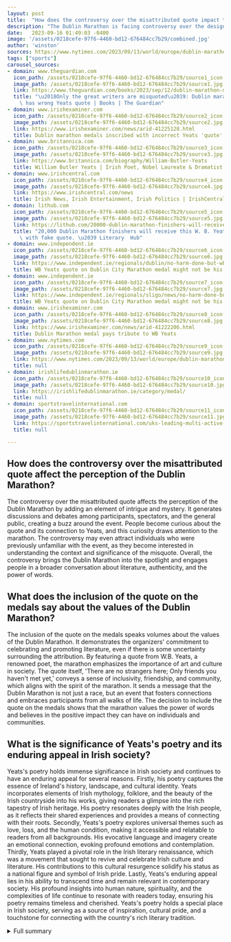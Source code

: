 ```yaml
---
layout: post
title:  "How does the controversy over the misattributed quote impact the perception of the Dublin Marathon?"
description: "The Dublin Marathon is facing controversy over the design of this year's marathon medal, which features a quote from poet W.B. Yeats that is believed to be misattributed. Despite the misquote, the idea of thousands of people wearing the Yeats medal in the Dublin Marathon is seen as a wonderful and amazing tribute to the poet."
date:   2023-09-16 01:49:03 -0400
image: '/assets/0218cefe-97f6-4460-bd12-676484cc7b29/combined.jpg'
author: 'winston'
sources: https://www.nytimes.com/2023/09/13/world/europe/dublin-marathon-medal-yeats-misquote.html https://www.theguardian.com/books/2023/sep/12/dublin-marathon-medal-has-wrong-yeats-quote https://www.irishexaminer.com/news/arid-41225128.html https://www.britannica.com/biography/William-Butler-Yeats https://www.irishcentral.com/news https://lithub.com/20000-dublin-marathon-finishers-will-receive-this-w-b-yeats-medal-complete-with-fake-quote/ https://irishlifedublinmarathon.ie/category/medal/ https://www.independent.ie/regionals/dublin/no-harm-done-but-wb-yeats-quote-on-dublin-city-marathon-medal-might-not-be-his/a989356337.html https://www.independent.ie/regionals/sligo/news/no-harm-done-but-wb-yeats-quote-on-dublin-city-marathon-medal-might-not-be-his/a989356337.html https://sportstravelinternational.com/uks-leading-multi-active-sports-tour-operator-acquires-irish-sports-travel-company-2/ https://www.irishexaminer.com/news/arid-41222206.html
tags: ["sports"]
carousel_sources:
- domain: www.theguardian.com
  icon_path: /assets/0218cefe-97f6-4460-bd12-676484cc7b29/source1_icon.jpg
  image_path: /assets/0218cefe-97f6-4460-bd12-676484cc7b29/source1.jpg
  link: https://www.theguardian.com/books/2023/sep/12/dublin-marathon-medal-has-wrong-yeats-quote
  title: "\u2018Only the great writers are misquoted\u2019: Dublin marathon medal\
    \ has wrong Yeats quote | Books | The Guardian"
- domain: www.irishexaminer.com
  icon_path: /assets/0218cefe-97f6-4460-bd12-676484cc7b29/source2_icon.jpg
  image_path: /assets/0218cefe-97f6-4460-bd12-676484cc7b29/source2.jpg
  link: https://www.irishexaminer.com/news/arid-41225128.html
  title: Dublin marathon medals inscribed with incorrect Yeats 'quote'
- domain: www.britannica.com
  icon_path: /assets/0218cefe-97f6-4460-bd12-676484cc7b29/source3_icon.jpg
  image_path: /assets/0218cefe-97f6-4460-bd12-676484cc7b29/source3.jpg
  link: https://www.britannica.com/biography/William-Butler-Yeats
  title: William Butler Yeats | Irish Poet, Nobel Laureate & Dramatist | Britannica
- domain: www.irishcentral.com
  icon_path: /assets/0218cefe-97f6-4460-bd12-676484cc7b29/source4_icon.jpg
  image_path: /assets/0218cefe-97f6-4460-bd12-676484cc7b29/source4.jpg
  link: https://www.irishcentral.com/news
  title: Irish News, Irish Entertainment, Irish Politics | IrishCentral.com
- domain: lithub.com
  icon_path: /assets/0218cefe-97f6-4460-bd12-676484cc7b29/source5_icon.jpg
  image_path: /assets/0218cefe-97f6-4460-bd12-676484cc7b29/source5.jpg
  link: https://lithub.com/20000-dublin-marathon-finishers-will-receive-this-w-b-yeats-medal-complete-with-fake-quote/
  title: "20,000 Dublin Marathon finishers will receive this W. B. Yeats medal, complete\
    \ with fake quote. \u2039 Literary  Hub"
- domain: www.independent.ie
  icon_path: /assets/0218cefe-97f6-4460-bd12-676484cc7b29/source6_icon.jpg
  image_path: /assets/0218cefe-97f6-4460-bd12-676484cc7b29/source6.jpg
  link: https://www.independent.ie/regionals/dublin/no-harm-done-but-wb-yeats-quote-on-dublin-city-marathon-medal-might-not-be-his/a989356337.html
  title: WB Yeats quote on Dublin City Marathon medal might not be his | Independent.ie
- domain: www.independent.ie
  icon_path: /assets/0218cefe-97f6-4460-bd12-676484cc7b29/source7_icon.jpg
  image_path: /assets/0218cefe-97f6-4460-bd12-676484cc7b29/source7.jpg
  link: https://www.independent.ie/regionals/sligo/news/no-harm-done-but-wb-yeats-quote-on-dublin-city-marathon-medal-might-not-be-his/a989356337.html
  title: WB Yeats quote on Dublin City Marathon medal might not be his | Independent.ie
- domain: www.irishexaminer.com
  icon_path: /assets/0218cefe-97f6-4460-bd12-676484cc7b29/source8_icon.jpg
  image_path: /assets/0218cefe-97f6-4460-bd12-676484cc7b29/source8.jpg
  link: https://www.irishexaminer.com/news/arid-41222206.html
  title: Dublin Marathon medal pays tribute to WB Yeats
- domain: www.nytimes.com
  icon_path: /assets/0218cefe-97f6-4460-bd12-676484cc7b29/source9_icon.jpg
  image_path: /assets/0218cefe-97f6-4460-bd12-676484cc7b29/source9.jpg
  link: https://www.nytimes.com/2023/09/13/world/europe/dublin-marathon-medal-yeats-misquote.html
  title: null
- domain: irishlifedublinmarathon.ie
  icon_path: /assets/0218cefe-97f6-4460-bd12-676484cc7b29/source10_icon.jpg
  image_path: /assets/0218cefe-97f6-4460-bd12-676484cc7b29/source10.jpg
  link: https://irishlifedublinmarathon.ie/category/medal/
  title: null
- domain: sportstravelinternational.com
  icon_path: /assets/0218cefe-97f6-4460-bd12-676484cc7b29/source11_icon.jpg
  image_path: /assets/0218cefe-97f6-4460-bd12-676484cc7b29/source11.jpg
  link: https://sportstravelinternational.com/uks-leading-multi-active-sports-tour-operator-acquires-irish-sports-travel-company-2/
  title: null

---
```


## How does the controversy over the misattributed quote affect the perception of the Dublin Marathon?
The controversy over the misattributed quote affects the perception of the Dublin Marathon by adding an element of intrigue and mystery. It generates discussions and debates among participants, spectators, and the general public, creating a buzz around the event. People become curious about the quote and its connection to Yeats, and this curiosity draws attention to the marathon. The controversy may even attract individuals who were previously unfamiliar with the event, as they become interested in understanding the context and significance of the misquote. Overall, the controversy brings the Dublin Marathon into the spotlight and engages people in a broader conversation about literature, authenticity, and the power of words.

## What does the inclusion of the quote on the medals say about the values of the Dublin Marathon?
The inclusion of the quote on the medals speaks volumes about the values of the Dublin Marathon. It demonstrates the organizers' commitment to celebrating and promoting literature, even if there is some uncertainty surrounding the attribution. By featuring a quote from W.B. Yeats, a renowned poet, the marathon emphasizes the importance of art and culture in society. The quote itself, 'There are no strangers here; Only friends you haven't met yet,' conveys a sense of inclusivity, friendship, and community, which aligns with the spirit of the marathon. It sends a message that the Dublin Marathon is not just a race, but an event that fosters connections and embraces participants from all walks of life. The decision to include the quote on the medals shows that the marathon values the power of words and believes in the positive impact they can have on individuals and communities.

## What is the significance of Yeats's poetry and its enduring appeal in Irish society?
Yeats's poetry holds immense significance in Irish society and continues to have an enduring appeal for several reasons. Firstly, his poetry captures the essence of Ireland's history, landscape, and cultural identity. Yeats incorporates elements of Irish mythology, folklore, and the beauty of the Irish countryside into his works, giving readers a glimpse into the rich tapestry of Irish heritage. His poetry resonates deeply with the Irish people, as it reflects their shared experiences and provides a means of connecting with their roots. Secondly, Yeats's poetry explores universal themes such as love, loss, and the human condition, making it accessible and relatable to readers from all backgrounds. His evocative language and imagery create an emotional connection, evoking profound emotions and contemplation. Thirdly, Yeats played a pivotal role in the Irish literary renaissance, which was a movement that sought to revive and celebrate Irish culture and literature. His contributions to this cultural resurgence solidify his status as a national figure and symbol of Irish pride. Lastly, Yeats's enduring appeal lies in his ability to transcend time and remain relevant in contemporary society. His profound insights into human nature, spirituality, and the complexities of life continue to resonate with readers today, ensuring his poetry remains timeless and cherished. Yeats's poetry holds a special place in Irish society, serving as a source of inspiration, cultural pride, and a touchstone for connecting with the country's rich literary tradition.



<details>
  <summary>Full summary</summary>
<p>The Dublin Marathon is facing controversy over the design of this year's marathon medal, which features a quote from poet W.B. Yeats that is believed to be misattributed. The quote, 'There are no strangers here; Only friends you haven't met yet,' has been engraved on the bottom of the silver medals as a tribute to Yeats on the 100th anniversary of his Nobel Prize for Literature.</p>
<p>However, experts from the Yeats Society Sligo have stated that there is no hard evidence that Yeats ever wrote or said those words. The quote has been widely circulated online, but there is no record of it in any of Yeats's works.</p>
<p>Despite the controversy, the organizers of the Dublin Marathon stand by their decision to include the quote on the medals. They believe that the quote reflects the values of the marathon, which is known as 'the friendly marathon' due to its incredible volunteer support and spectator turnout.</p>
<p>The misattribution of the quote to Yeats may be disappointing to some, but it has sparked a larger discussion about the influence of Yeats on Irish society and the enduring appeal of his poetry. Despite the misquote, the idea of thousands of people wearing the Yeats medal in the Dublin Marathon is seen as a wonderful and amazing tribute to the poet.</p>
<p>In response to the controversy, the director of the Yeats Society Sligo, Susan O'Keeffe, has expressed that the decision to feature the quote on the medal was made in good faith. She is delighted that Yeats, a national poet, will be shared with over 20,000 passionate participants.</p>
<p>While there may be no hard proof of Yeats's connection to the quote, it cannot be denied that he is an important figure in Irish literature and a symbol of national pride. Yeats's evocative and mystical poetry has captivated readers for decades, and his contributions to the Irish literary renaissance are undeniable.</p>
<p>The Dublin Marathon, despite the controversy, remains a highly anticipated event with 22,500 entries. The race will take place on October 29th, and it will be started by Olympic silver medalist John Treacy, who won the race in 1993.</p>
<p>In the end, the misattributed quote on the Dublin Marathon medal serves as a reminder of the enduring power of literature and the impact that poets like W.B. Yeats have on our collective imagination. While the controversy may overshadow the event, it is a testament to the importance of critical thinking and ensuring the accuracy of attributions in our celebrations of great literary figures.</p>
</details>
